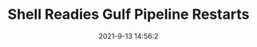 ---
"title": "Shell Readies Gulf Pipeline Restarts"
"date": "2021-9-13 14:56:2"
"feed_name": "RIGZONE"
"feed_website": "http://www.rigzone.com/"
"feed_rss": "http://www.rigzone.com/news/rss/rigzone_latest.aspx"
"link": "https://www.rigzone.com/news/wire/shell_readies_gulf_pipeline_restarts-13-sep-2021-166423-article/?rss=true"
"file": "_posts/2021-9-13-14-56-2_RIGZONE_a87c4fc3b557fb39f7529207d0aa0e5ef40bea43.md"
"accident": "0"
"drilling": "0"
---